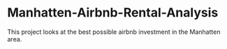 # Manhatten-Airbnb-Rental-Analysis
This project looks at the best possible airbnb investment in the Manhatten area.

